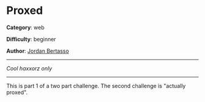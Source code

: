 # Proxed

**Category**: web

**Difficulty**: beginner

**Author**: [Jordan Bertasso](https://github.com/jordanbertasso)

---

_Cool haxxorz only_

---

This is part 1 of a two part challenge. The second challenge is "actually proxed".
